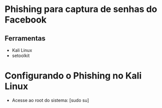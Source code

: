 # Phishing para captura de senhas do Facebook

## Ferramentas
* Kali Linux
* setoolkit

# Configurando o Phishing no Kali Linux
* Acesse ao root do sistema: [sudo su]
